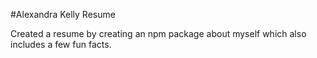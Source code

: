 #Alexandra Kelly Resume

Created a resume by creating an npm package about myself which also includes a few fun facts.